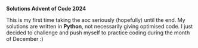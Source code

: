 **Solutions Advent of Code 2024**

This is my first time taking the aoc seriously (hopefully) until the end.
My solutions are written in **Python**, not necessarily giving optimised code.
I just decided to challenge and push myself to practice coding during the month of December :)

